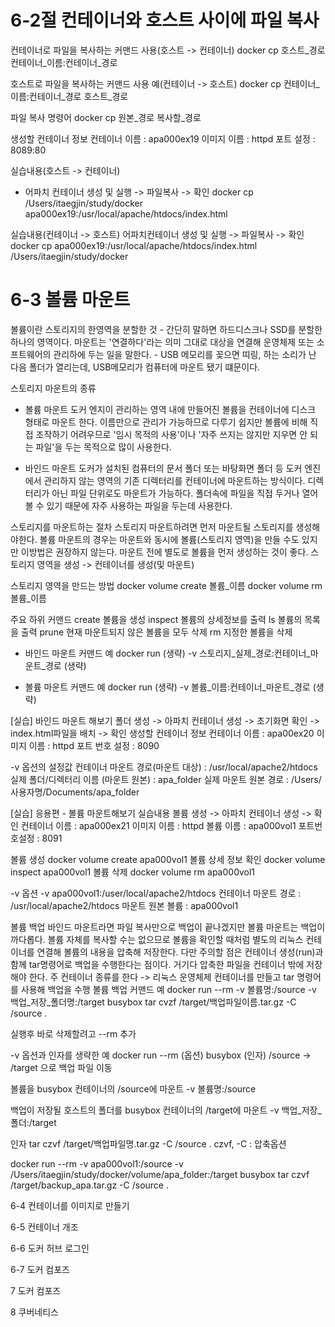 # 6-2절 컨테이너와 호스트 사이에 파일 복사

컨테이너로 파일을 복사하는 커맨드 사용(호스트 -> 컨테이너)
docker cp 호스트_경로 컨테이너_이름:컨테이너_경로

호스트로 파일을 복사하는 커맨드 사용 예(컨테이너 -> 호스트)
docker cp 컨테이너_이름:컨테이너_경로 호스트_경로

파일 복사 명령어
docker cp 원본_경로 복사할_경로

생성할 컨테이너 정보
컨테이너 이름 : apa000ex19
이미지 이름 :  httpd
포트 설정 : 8089:80

실습내용(호스트 -> 컨테이너)
- 어파치 컨테이너 생성 및 실행 -> 파일복사 -> 확인
docker cp /Users/itaegjin/study/docker apa000ex19:/usr/local/apache/htdocs/index.html 

실습내용(컨테이너 -> 호스트)
어파치컨테이너 생성 및 실행 -> 파일복사 -> 확인
docker cp apa000ex19:/usr/local/apache/htdocs/index.html /Users/itaegjin/study/docker

# 6-3 볼륨 마운트

볼륨이란 스토리지의 한영역을 분할한 것 - 간단히 말하면 하드디스크나 SSD를 분할한 하나의 영역이다.
마운트는 '연결하다'라는 의미 그대로 대상을 연결해 운영체제 또는 소프트웨어의 관리하에 두는 일을 말한다. - USB 메모리를 꽂으면 띠링, 하는 소리가 난 다음 폴더가 열리는데, USB메모리가 컴퓨터에 마운트 됐기 떄문이다.

스토리지 마운트의 종류
- 볼륨 마운트
  도커 엔지이 관리하는 영역 내에 만들어진 볼륨을 컨테이너에 디스크 형태로 마운트 한다.
  이름만으로 관리가 가능하므로 다루기 쉽지만 볼륨에 비해 직접 조작하기 어려우므로 '임시 목적의 사용'이나 '자주 쓰지는 않지만 지우면 안 되는 파일'을 두는 목적으로 많이 사용한다.
  
- 바인드 마운트
  도커가 설치된 컴퓨터의 문서 폴더 또는 바탕화면 폴더 등 도커 엔진에서 관리하지 않는 영역의 기존 디렉터리를 컨테이너에 마운트하는 방식이다. 디렉터리가 아닌 파일 단위로도 마운트가 가능하다.
  폴더속에 파일을 직접 두거나 열어볼 수 있기 때문에 자주 사용하는 파일을 두는데 사용한다.

스토리지를 마운트하는 절차
스토리지 마운트하려면 먼저 마운트될 스토리지를 생성해야한다.
볼륨 마운트의 경우는 마운트와 동시에 볼륨(스토리지 영역)을 만들 수도 있지만 이방법은 권장하지 않는다. 마운트 전에 별도로 볼륨을 먼저 생성하는 것이 좋다.
스토리지 영역을 생성 -> 컨테이너를 생성(및 마운트)

스토리지 영역을 만드는 방법
docker volume create 볼륨_이름
docker volume rm 볼륨_이름

주요 하위 커맨드
create 볼륨을 생성
inspect 볼륨의 상세정보를 출력
ls 볼륨의 목록을 출력
prune 현재 마운트되지 않은 볼륨을 모두 삭제
rm 지정한 볼륨을 삭제

- 바인드 마운트 커맨드 예
  docker run (생략) -v 스토리지_실제_경로:컨테이너_마운트_경로 (생략)

- 볼륨 마운트 커맨드 예
  docker run (생략) -v 볼륨_이름:컨테이너_마운트_경로 (생략)

[실습] 바인드 마운트 해보기
폴더 생성 -> 아파치 컨테이너 생성 -> 초기화면 확인 -> index.html파일을 배치 -> 확인
생성할 컨테이너 정보
컨테이너 이름 : apa00ex20
이미지 이름 : httpd
포트 번호 설정 : 8090

-v 옵션의 설정값
컨테이너 마운트 경로(마운트 대상) : /usr/local/apache2/htdocs
실제 폴더/디렉터리 이름 (마운트 원본) : apa_folder
실제 마운트 원본 경로 : /Users/사용자명/Documents/apa_folder

[실습] 응용편 - 볼륨 마운트해보기
실습내용
볼륨 생성 -> 아파치 컨테이너 생성 -> 확인
컨테이너 이름 : apa000ex21
이미지 이름 : httpd
볼륨 이름 : apa000vol1
포트번호설정 : 8091

볼륨 생성
docker volume create apa000vol1
볼륨 상세 정보 확인
docker volume inspect apa000vol1
볼륨 삭제
docker volume rm apa000vol1

-v 옵션
-v apa000vol1:/user/local/apache2/htdocs
컨테이너 마운트 경로 : /usr/local/apache2/htdocs
마운트 원본 볼륨 : apa000vol1

볼륨 백업
바인드 마운트라면 파일 복사만으로 백업이 끝나겠지만 볼륨 마운트는 백업이 까다롭다.
볼륨 자체를 복사할 수는 없으므로 볼륨을 확인할 때처럼 별도의 리눅스 컨테이너를 연결해 볼륨의 내용을 압축해 저장한다.
다만 주의할 점은 컨테이너 생성(run)과 함께 tar명령어로 백업을 수행한다는 점이다. 거기다 압축한 파일을 컨테이너 밖에 저장해야 한다.
주 컨테이너 종류를 한다 -> 리눅스 운영체제 컨테이너를 만들고 tar 명령어를 사용해 백업을 수행
볼륨 백업 커맨드 예
docker run --rm -v 볼륨명:/source -v 백업_저장_폴더명:/target busybox tar cvzf /target/백업파일이름.tar.gz -C /source .

실행후 바로 삭제할려고 --rm 추가

-v 옵션과 인자를 생략한 예
docker run --rm (옵션) busybox (인자)
/source -> /target 으로 백업 파일 이동

볼륨을 busybox 컨테이너의 /source에 마운트
-v 볼륨명:/source

백업이 저장될 호스트의 폴더를 busybox 컨테이너의 /target에 마운트
-v 백업_저장_폴더:/target

인자
tar czvf /target/백업파일명.tar.gz -C /source .
czvf, -C : 압축옵션

docker run --rm -v apa000vol1:/source -v /Users/itaegjin/study/docker/volume/apa_folder:/target busybox tar czvf /target/backup_apa.tar.gz -C /source .













6-4 컨테이너를 이미지로 만들기



6-5 컨테이너 개조



6-6 도커 허브 로그인


6-7 도커 컴포즈



7 도커 컴포즈


8 쿠버네티스
